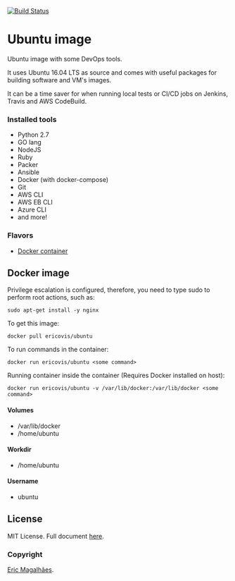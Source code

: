 [![Build Status](https://travis-ci.org/ericovis/packer-on-steroids.svg?branch=master)](https://travis-ci.org/ericovis/ubuntu)
# Ubuntu image

Ubuntu image with some DevOps tools.

It uses Ubuntu 16.04 LTS as source and comes with useful packages for building software and VM's images.

It can be a time saver for when running local tests or CI/CD jobs on Jenkins, Travis and AWS CodeBuild.

### Installed tools

- Python 2.7
- GO lang
- NodeJS
- Ruby
- Packer
- Ansible
- Docker (with docker-compose)
- Git
- AWS CLI
- AWS EB CLI
- Azure CLI
- and more!

### Flavors

- [Docker container](https://hub.docker.com/r/ericovis/ubuntu/)

## Docker image

Privilege escalation is configured, therefore, you need to type sudo to perform root actions, such as:

~~~
sudo apt-get install -y nginx
~~~

To get this image:
~~~
docker pull ericovis/ubuntu
~~~

To run commands in the container:
~~~
docker run ericovis/ubuntu <some command>
~~~

Running container inside the container (Requires Docker installed on host):
~~~
docker run ericovis/ubuntu -v /var/lib/docker:/var/lib/docker <some command>
~~~

#### Volumes

- /var/lib/docker
- /home/ubuntu

#### Workdir

- /home/ubuntu

#### Username

- ubuntu

## License

MIT License. Full document [here](/LICENSE).

### Copyright

[Eric Magalhães](https://emagalha.es).
